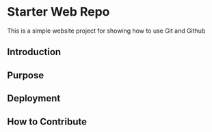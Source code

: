 # Starter Web Repo
This is a simple website project for
showing how to use Git and Github
## Introduction

## Purpose

## Deployment

## How to Contribute